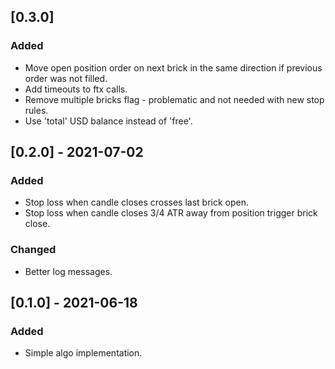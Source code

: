 ## [0.3.0]
### Added
- Move open position order on next brick in the same direction if previous order was not filled.
- Add timeouts to ftx calls.
- Remove multiple bricks flag - problematic and not needed with new stop rules.
- Use 'total' USD balance instead of 'free'.

## [0.2.0] - 2021-07-02
### Added
- Stop loss when candle closes crosses last brick open.
- Stop loss when candle closes 3/4 ATR away from position trigger brick close.

### Changed
- Better log messages.

## [0.1.0] - 2021-06-18
### Added
- Simple algo implementation.